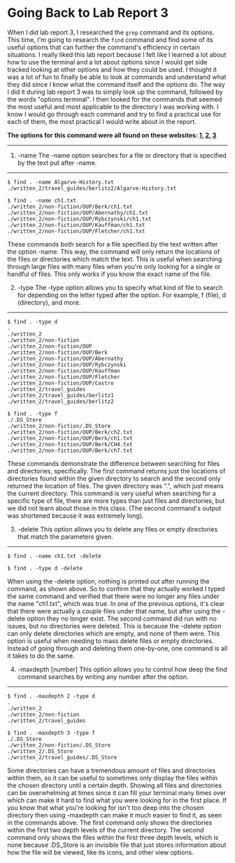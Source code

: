 # Going Back to Lab Report 3 #

When I did lab report 3, I researched the `grep` command and its options. This time, I'm going to research the `find` command and find some of its useful options that can further the command's efficiency in certain situations. I really liked this lab report because I felt like I learned a lot about how to use the terminal and a lot about options since I would get side tracked looking at other options and how they could be used. I thought it was a lot of fun to finally be able to look at commands and understand what they did since I know what the command itself and the options do. The way I did it during lab report 3 was to simply look up the command, followed by the words "options terminal". I then looked for the commands that seemed the most useful and most applicable to the directory I was working with. I know I would go through each command and try to find a practical use for each of them, the most practical I would write about in the report.

**The options for this command were all found on these websites: [1](https://www.geeksforgeeks.org/find-command-in-linux-with-examples/), [2](https://linuxize.com/post/how-to-find-files-in-linux-using-the-command-line/), [3](https://www.computerhope.com/unix/ufind.htm)**

---

1. -name
The -name option searches for a file or directory that is specified by the text put after -name.

---
```console
$ find . -name Algarve-History.txt
./written_2/travel_guides/berlitz2/Algarve-History.txt
```

```console
$ find . -name ch1.txt            
./written_2/non-fiction/OUP/Berk/ch1.txt
./written_2/non-fiction/OUP/Abernathy/ch1.txt
./written_2/non-fiction/OUP/Rybczynski/ch1.txt
./written_2/non-fiction/OUP/Kauffman/ch1.txt
./written_2/non-fiction/OUP/Fletcher/ch1.txt
```

These commands both search for a file specified by the text written after the option -name. This way, the command will only return the locations of the files or directories which match the text. This is useful when searching through large files with many files when you're only looking for a single or handful of files. This only works if you know the exact name of the file.

2. -type
The -type option allows you to specify what kind of file to search for depending on the letter typed after the option. For example, f (file), d (directory), and more.

---
```console
$ find . -type d
.
./written_2
./written_2/non-fiction
./written_2/non-fiction/OUP
./written_2/non-fiction/OUP/Berk
./written_2/non-fiction/OUP/Abernathy
./written_2/non-fiction/OUP/Rybczynski
./written_2/non-fiction/OUP/Kauffman
./written_2/non-fiction/OUP/Fletcher
./written_2/non-fiction/OUP/Castro
./written_2/travel_guides
./written_2/travel_guides/berlitz1
./written_2/travel_guides/berlitz2

```

```console
$ find . -type f
./.DS_Store
./written_2/non-fiction/.DS_Store
./written_2/non-fiction/OUP/Berk/ch2.txt
./written_2/non-fiction/OUP/Berk/ch1.txt
./written_2/non-fiction/OUP/Berk/CH4.txt
./written_2/non-fiction/OUP/Berk/ch7.txt
```

These commands demonstrate the difference between searching for files and directories, specifically. The first command returns just the locations of directories found within the given directory to search and the second only returned the location of files. The given directory was ".", which just means the current directory. This command is very useful when searching for a specific type of file, there are more types than just files and directories, but we did not learn about those in this class. (The second command's output was shortened because it was extremely long).

3. -delete
This option allows you to delete any files or empty directories that match the parameters given.

---
```console
$ find . -name ch1.txt -delete
```

```console
$ find . -type d -delete
```

When using the -delete option, nothing is printed out after running the command, as shown above. So to confirm that they actually worked I typed the same command and verified that there were no longer any files under the name "ch1.txt", which was true. In one of the previous options, it's clear that there were actually a couple files under that name, but after using the -delete option they no longer exist. The second command did run with no issues, but no directories were deleted. This is because the -delete option can only delete directories which are empty, and none of them were. This option is useful when needing to mass delete files or empty directories. Instead of going through and deleting them one-by-one, one command is all it takes to do the same.

4. -maxdepth [number]
This option allows you to control how deep the find command searches by writing any number after the option.

---
```console
$ find . -maxdepth 2 -type d
.
./written_2
./written_2/non-fiction
./written_2/travel_guides
```

```console
$ find . -maxdepth 3 -type f
./.DS_Store
./written_2/non-fiction/.DS_Store
./written_2/.DS_Store
./written_2/travel_guides/.DS_Store
```

Some directories can have a tremendous amount of files and directories within them, so it can be useful to sometimes only display the files within the chosen directory until a certain depth. Showing all files and directories can be overwhelming at times since it can fill your terminal many times over which can make it hard to find what you were looking for in the first place. If you know that what you're looking for isn't too deep into the chosen directory then using -maxdepth can make it much easier to find it, as seen in the commands above. The first command only shows the directories within the first two depth levels of the current directory. The second command only shows the files within the first three depth levels, which is none because .DS_Store is an invisible file that just stores information about how the file will be viewed, like its icons, and other view options.
